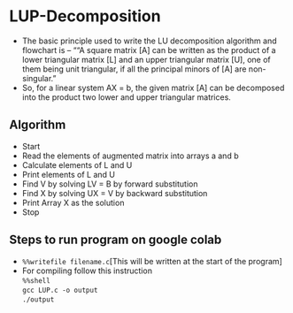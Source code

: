 # LUP-Decomposition
- The basic principle used to write the LU decomposition algorithm and flowchart is – ““A square matrix [A] can be written as the product of a lower triangular matrix [L] and an upper triangular matrix [U], one of them being unit triangular, if all the principal minors of [A] are non-singular.”
- So, for a linear system AX = b, the given matrix [A] can be decomposed into the product two lower and upper triangular matrices.
## Algorithm
- Start
- Read the elements of augmented matrix into arrays a and b
- Calculate elements of L and U
- Print elements of L and U
- Find V by solving LV = B by forward substitution
- Find X by solving UX = V by backward substitution
- Print Array X as the solution
- Stop

## Steps to run program on google colab
- `%%writefile filename.c`[This will be written at the start of the program]
- For compiling follow this instruction<br>
    `%%shell `<br>
`gcc LUP.c -o output`<br>
`./output`
